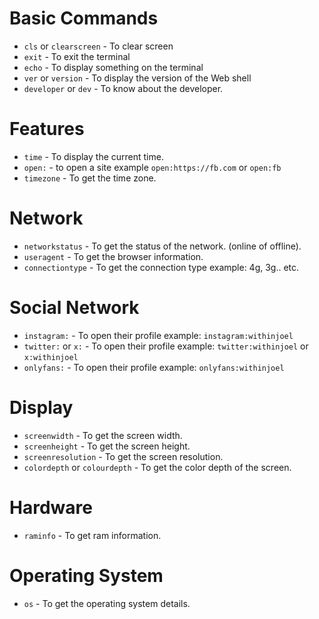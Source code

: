 # Basic Commands
* `cls` or `clearscreen` - To clear screen
* `exit` - To exit the terminal
* `echo` - To display something on the terminal
* `ver` or `version` - To display the version of the Web shell
* `developer` or `dev` - To know about the developer.

# Features
* `time` - To display the current time.
* `open:` - to open a site example `open:https://fb.com` or `open:fb`
* `timezone` - To get the time zone.

# Network
* `networkstatus` - To get the status of the network. (online of offline).
* `useragent` - To get the browser information.
* `connectiontype` - To get the connection type example: 4g, 3g.. etc.

# Social Network
* `instagram:` - To open their profile example: `instagram:withinjoel`
* `twitter:` or `x:` - To open their profile example: `twitter:withinjoel` or `x:withinjoel`
* `onlyfans:` - To open their profile example: `onlyfans:withinjoel`

# Display
* `screenwidth` - To get the screen width.
* `screenheight` - To get the screen height.
* `screenresolution` - To get the screen resolution.
* `colordepth` or `colourdepth` - To get the color depth of the screen.

# Hardware
* `raminfo` - To get ram information.

# Operating System
* `os` - To get the operating system details.